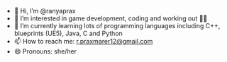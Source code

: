 - 👋 Hi, I’m @ranyaprax
- 👀 I’m interested in game development, coding and working out 🏋️‍♀️
- 🌱 I’m currently learning lots of programming languages including C++, blueprints (UE5), Java, C and Python
- 📫 How to reach me: r.praxmarer12@gmail.com
- 😄 Pronouns: she/her
